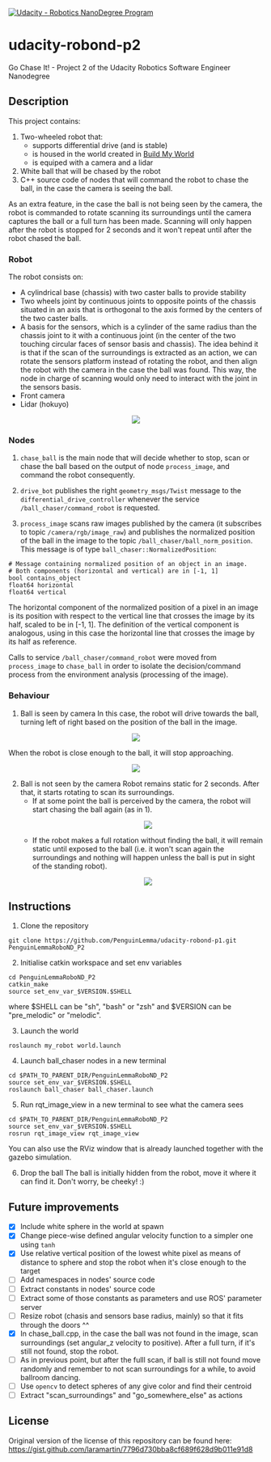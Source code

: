 [![Udacity - Robotics NanoDegree Program](https://s3-us-west-1.amazonaws.com/udacity-robotics/Extra+Images/RoboND_flag.png)](https://www.udacity.com/robotics)

# udacity-robond-p2
Go Chase It! - Project 2 of the Udacity Robotics Software Engineer Nanodegree

## Description

This project contains:
1. Two-wheeled robot that:
    - supports differential drive (and is stable)
    - is housed in the world created in [Build My World](https://github.com/PenguinLemma/udacity-robond-p1 "RoboND Project 1 - PenguinLemma")
    - is equiped with a camera and a lidar
2. White ball that will be chased by the robot
3. C++ source code of nodes that will command the robot to chase the ball, in the case the camera is seeing the ball.

As an extra feature, in the case the ball is not being seen by the camera, the robot is commanded to rotate scanning its surroundings until the camera captures the ball or a full turn has been made. Scanning will only happen after the robot is stopped for 2 seconds and it won't repeat until after the robot chased the ball.

### Robot

The robot consists on:
- A cylindrical base (chassis) with two caster balls to provide stability
- Two wheels joint by continuous joints to opposite points of the chassis situated in an axis that is orthogonal to the axis formed by the centers of the two caster balls.
- A basis for the sensors, which is a cylinder of the same radius than the chassis joint to it with a continuous joint (in the center of the two touching circular faces of sensor basis and chassis). The idea behind it is that if the scan of the surroundings is extracted as an action, we can rotate the sensors platform instead of rotating the robot, and then align the robot with the camera in the case the ball was found. This way, the node in charge of scanning would only need to interact with the joint in the sensors basis.
- Front camera
- Lidar (hokuyo)

<p align="center">
  <img src="doc/robot_overview.gif">
</p>

### Nodes

1. `chase_ball` is the main node that will decide whether to stop, scan or chase the ball based on the output of node `process_image`, and command the robot consequently.

2. `drive_bot` publishes the right `geometry_msgs/Twist` message to the `differential_drive_controller` whenever the service `/ball_chaser/command_robot` is requested.

3. `process_image` scans raw images published by the camera (it subscribes to topic `/camera/rgb/image_raw`) and publishes the normalized position of the ball in the image to the topic `/ball_chaser/ball_norm_position`. This message is of type `ball_chaser::NormalizedPosition`:
  ```
  # Message containing normalized position of an object in an image.
  # Both components (horizontal and vertical) are in [-1, 1]
  bool contains_object
  float64 horizontal
  float64 vertical
  ```
   The horizontal component of the normalized position of a pixel in an image is its position with respect to the vertical line that crosses the image by its half, scaled to be in [-1, 1]. The definition of the vertical component is analogous, using in this case the horizontal line that crosses the image by its half as reference.

Calls to service `/ball_chaser/command_robot` were moved from `process_image` to `chase_ball` in order to isolate the decision/command process from the environment analysis (processing of the image).

### Behaviour

1. Ball is seen by camera
   In this case, the robot will drive towards the ball, turning left of right based on the position of the ball in the image.

  <p align="center">
    <img src="doc/chasing.gif">
  </p>

  When the robot is close enough to the ball, it will stop approaching.

  <p align="center">
    <img src="doc/stop_when_close.gif">
  </p>

2. Ball is not seen by the camera
   Robot remains static for 2 seconds. After that, it starts rotating to scan its surroundings.
      - If at some point the ball is perceived by the camera, the robot will start chasing the ball again (as in 1).
        <p align="center">
          <img src="doc/full_scan.gif">
        </p>
      - If the robot makes a full rotation without finding the ball, it will remain static until exposed to the ball (i.e. it won't scan again the surroundings and nothing will happen unless the ball is put in sight of the standing robot).
        <p align="center">
          <img src="doc/scan_and_chase.gif">
        </p>

## Instructions

1. Clone the repository

```git
git clone https://github.com/PenguinLemma/udacity-robond-p1.git PenguinLemmaRoboND_P2
```

2. Initialise catkin workspace and set env variables

```shell
cd PenguinLemmaRoboND_P2
catkin_make
source set_env_var_$VERSION.$SHELL
```
where $SHELL can be "sh", "bash" or "zsh" and $VERSION can be "pre_melodic" or "melodic".

3. Launch the world
```shell
roslaunch my_robot world.launch
```
4. Launch ball_chaser nodes in a new terminal
```shell
cd $PATH_TO_PARENT_DIR/PenguinLemmaRoboND_P2
source set_env_var_$VERSION.$SHELL
roslaunch ball_chaser ball_chaser.launch
```
5. Run rqt_image_view in a new terminal to see what the camera sees
```shell
cd $PATH_TO_PARENT_DIR/PenguinLemmaRoboND_P2
source set_env_var_$VERSION.$SHELL
rosrun rqt_image_view rqt_image_view
```
You can also use the RViz window that is already launched together with the gazebo simulation.

6. Drop the ball
The ball is initially hidden from the robot, move it where it can find it. Don't worry, be cheeky! :)


## Future improvements

- [x] Include white sphere in the world at spawn
- [x] Change piece-wise defined angular velocity function to a simpler one using `tanh`
- [x] Use relative vertical position of the lowest white pixel as means of distance to sphere and stop the robot when it's close enough to the target
- [ ] Add namespaces in nodes' source code
- [ ] Extract constants in nodes' source code
- [ ] Extract some of those constants as parameters and use ROS' parameter server
- [ ] Resize robot (chasis and sensors base radius, mainly) so that it fits through the doors ^^
- [x] In chase_ball.cpp, in the case the ball was not found in the image, scan surroundings (set angular_z velocity to positive). After a full turn, if it's still not found, stop the robot.
- [ ] As in previous point, but after the fulll scan, if ball is still not found move randomly and remember to not scan surroundings for a while, to avoid ballroom dancing.
- [ ] Use `opencv` to detect spheres of any give color and find their centroid
- [ ] Extract "scan_surroundings" and "go_somewhere_else" as actions

## License
Original version of the license of this repository can be found here:
https://gist.github.com/laramartin/7796d730bba8cf689f628d9b011e91d8
